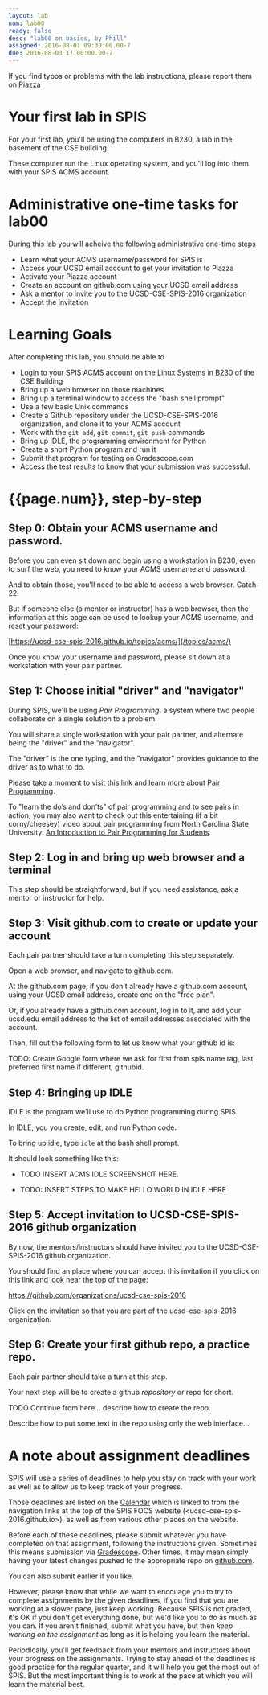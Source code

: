 ```yaml
---
layout: lab
num: lab00
ready: false
desc: "lab00 on basics, by Phill"
assigned: 2016-08-01 09:30:00.00-7
due: 2016-08-03 17:00:00.00-7
---
```


If you find typos or problems with the lab instructions, please report them on [Piazza]({{site.piazza}})

# Your first lab in SPIS

For your first lab, you'll be using the computers in B230, a lab in the basement of the CSE building.

These computer run the Linux operating system, and you'll log into them with your SPIS ACMS account.

# Administrative one-time tasks for lab00

During this lab you will acheive the following administrative one-time steps

* Learn what your ACMS username/password for SPIS is
* Access your UCSD email account to get your invitation to Piazza
* Activate your Piazza account
* Create an account on github.com using your UCSD email address
* Ask a mentor to invite you to the UCSD-CSE-SPIS-2016 organization
* Accept the invitation

# Learning Goals

After completing this lab, you should be able to

* Login to your SPIS ACMS account on the Linux Systems in B230 of the CSE Building
* Bring up a web browser on those machines
* Bring up a terminal window to access the "bash shell prompt"
* Use a few basic Unix commands 
* Create a Github repository under the UCSD-CSE-SPIS-2016 organization, and clone it to your ACMS account
* Work with the `git add`, `git commit`, `git push` commands
* Bring up IDLE, the programming environment for Python
* Create a short Python program and run it
* Submit that program for testing on Gradescope.com
* Access the test results to know that your submission was successful.

# {{page.num}}, step-by-step 

## Step 0: Obtain your ACMS username and password.

Before you can even sit down and begin using a workstation in B230, even to surf the web, you need to know your ACMS username and password.

And to obtain those, you'll need to be able to access a web browser.   Catch-22!

But if someone else (a mentor or instructor) has a web browser, then the information at this page can be used to lookup your ACMS username, and reset your password:

[https://ucsd-cse-spis-2016.github.io/topics/acms/](/topics/acms/)

Once you know your username and password, please sit down at a workstation with your pair partner.

## Step 1: Choose initial "driver" and "navigator"

During SPIS, we'll be using *Pair Programming*, a system where two people collaborate on a single solution to a problem.

You will share a single workstation with your pair partner, and alternate being the "driver" and the "navigator".

The "driver" is the one typing, and the "navigator" provides guidance to the driver as to what to do.

Please take a moment to visit this link and learn more about [Pair Programming](/topics/pair_programming/).

To "learn the do’s and don’ts" of pair programming and to see pairs in action, you may also want to check out this entertaining (if a bit corny/cheesey) video about pair programming from North Carolina State University: [An Introduction to Pair Programming for Students](https://www.youtube.com/watch?v=rG_U12uqRhE).

## Step 2: Log in and bring up web browser and a terminal

This step should be straightforward, but if you need assistance, ask a mentor or instructor for help.

## Step 3: Visit github.com to create or update your account


<div class="redbox">
Each pair partner should take a turn completing this step separately.
</div>

Open a web browser, and navigate to github.com.

At the github.com page, if you don't already have a github.com account, using your UCSD email address, create one on the "free plan".   

Or, if you already have a github.com account, log in to it, and add your ucsd.edu email address to the list of email addresses associated with the account.

Then, fill out the following form to let us know what your github id is:

TODO: Create Google form where we ask for first from spis name tag, last, preferred first name if different, githubid.

## Step 4:  Bringing up IDLE

IDLE is the program we'll use to do Python programming during SPIS.

In IDLE, you you create, edit, and run Python code.

To bring up idle, type `idle` at the bash shell prompt.

It should look something like this:

* TODO INSERT ACMS IDLE SCREENSHOT HERE.

* TODO: INSERT STEPS TO MAKE HELLO WORLD IN IDLE HERE

## Step 5:  Accept invitation to UCSD-CSE-SPIS-2016 github organization

By now, the mentors/instructors should have inivited you to the UCSD-CSE-SPIS-2016 github organization.

You should find an place where you can accept this invitation if you click on this link and look near the top of the page:

<https://github.com/organizations/ucsd-cse-spis-2016>

Click on the invitation so that you are part of the ucsd-cse-spis-2016 organization.

## Step 6:  Create your first github repo, a practice repo.

<div class="redbox">
Each pair partner should take a turn at this step.
</div>

Your next step will be to create a github *repository* or repo for short.

TODO Continue from here...   describe how to create the repo.

Describe how to put some text in the repo using only the web interface...







# A note about assignment deadlines

SPIS will use a series of deadlines to help you stay on track with your work as well as to allow us to keep track of your progress. 

Those deadlines are listed on the [Calendar](/info/calendar/) which is linked to from the navigation links at the top of the SPIS FOCS website (<ucsd-cse-spis-2016.github.io>), as well as from various other places on the website.

Before each of these deadlines, please submit whatever you have completed on that assignment, following the instructions given.  Sometimes this means submission via [Gradescope]({{site.gradescope}}).  Other times, it may mean simply having your latest changes pushed to the appropriate repo on [github.com](https://github.com).

You can also submit earlier if you like. 

However, please know that while we want to encouage you to try to complete assignments by the given deadlines, if you find that you are working at a slower pace, just keep working.  Because SPIS is not graded, it's OK if you don't get everything done, but we'd like you to do as much as you can.   If you aren't finished, submit what you have, but then *keep working on the assignment* as long as it is helping you learn the material.

Periodically, you'll get feedback from your mentors and instructors about your progress on the assignments.     Trying to stay ahead of the deadlines is good practice for the regular quarter, and it will help you get the most out of SPIS.  But the most important thing is to work at the pace at which you will learn the material best.
